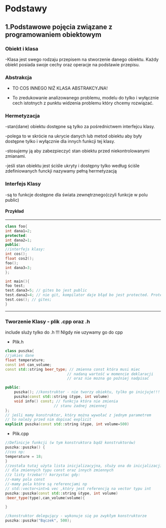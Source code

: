 # Podstawy
## 1.Podstawowe pojęcia związane z programowaniem obiektowym
### Obiekt i klasa

-Klasa jest swego rodzaju przepisem na stworzenie danego obiektu.
Każdy obiekt posiada swoje cechy oraz operacje na podstawie przepisu.

### Abstrakcja

- TO COS INNEGO NIŻ KLASA ABSTRAKCYJNA!

- To zredukowanie analizowanego problemu, modelu do tylko i wyłącznie cech
istotnych z punktu widzenia problemu który chcemy rozwiązać.


### Hermetyzacja

-stan(dane) obiektu dostępne są tylko za pośrednictwem interfejcu klasy.

-polega to w skrócie na ukrycie danych lub metod obiektu aby były dostępne tylko i wyłącznie dla innych funkcji tej klasy.

-stosujemy ją aby zabezpieczyć stan obiektu przed niekontrolowanymi zmianami.

-jeśli stan obiektu jest ściśle ukryty i dostępny tylko według ściśle zdefiniowanych funckji nazywamy pełną hermetyzacją
### Interfejs Klasy

-są to funkcje dostępne dla świata zewnętrznego(czyli funkcje w polu public)

#### Przykład

---
````c++
class foo{
int dana1=2;
protected:
int dana2=1;
public:
//interfejs klasy:
int cos();
float cos2();
foo();
int dana3=3;
};

int main(){
foo test;
test.dana3=5; // gites bo jest public
test.dana2=4; // nie git, kompilator daje błąd bo jest protected. Protected nie należy do interfejsu klasy
test.cos(); // gites;
}
````
---
### Tworzenie Klasy - plik .cpp oraz .h 
include sluży tylko do .h !!! NIgdy nie uzywamy go do cpp
- Plik.h
````c++
class puszka{
//jakies dane
float temperature;
const int can_volume;
const std::string beer_type; // zmienna const która musi miec
                            // nadaną wartość w momencie deklaracji 
                            // oraz nie mozna go poźniej nadpisać

public:
    puszka(); //konstruktor - nie tworzy obiektu, tylko go inicjuje!!!
    puszka(const std::string &type, int volume)
    void info() const; // funkcja która nie zmienia 
                      // stanu żadnej zmiennej
};
// jeśli mamy konstruktor, który można wywołać z jednym parametrem
// to należy przed nim dopisać explicit
explicit puszka(const std::string &type, int volume=500)

````
- Plik.cpp
````c++
//Definicje funkcji (w tym konstruktora bądź konstruktorów)
puszka::puszka() {
//cos np:
temperature = 18;
}
//została tutaj użyta lista inicjalizacyjna, służy ona do inicjalizacji wartości
// dla zmiennych typu const oraz innych zmiennych
//z listy trzeba!!! korzystac gdy:
//-mamy pola const
//-mamy pola które są referencjami np 
// std::vector<int>& vec ,który jest referencją na vector typu int
puszka::puszka(const std::string &type, int volume)
:beer_type(type),can_volume(volume){
    
}

//konstruktor delegujący - wykonuje się po zwykłym konstruktorze
puszka::puszka("Bączek", 500);



````
